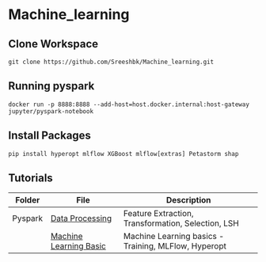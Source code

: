 # Machine_learning

## Clone Workspace

```
git clone https://github.com/Sreeshbk/Machine_learning.git
```

## Running pyspark

```
docker run -p 8888:8888 --add-host=host.docker.internal:host-gateway jupyter/pyspark-notebook
```

## Install Packages

```
pip install hyperopt mlflow XGBoost mlflow[extras] Petastorm shap
```

## Tutorials

| Folder |  File                                                                      | Description                                          | 
|--------|----------------------------------------------------------------------------|------------------------------------------------------|
|Pyspark |[Data Processing](./pyspark/F01_data_processing.ipynb)                      | Feature Extraction, Transformation, Selection, LSH   |
|        |[Machine Learning Basic](./pyspark/M01_machine_learning_basics.ipynb)       | Machine Learning basics - Training, MLFlow, Hyperopt |        |        |[SkitLearn](./pyspark/M02_skitlearn_Random_Forest.ipynb)                    | Skitlearn - Training, MLFlow, Hyperopt               |